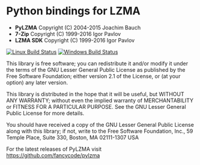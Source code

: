 # Python bindings for LZMA

* **PyLZMA** Copyright (C) 2004-2015 Joachim Bauch
* **7-Zip** Copyright (C) 1999-2016 Igor Pavlov
* **LZMA SDK** Copyright (C) 1999-2016 Igor Pavlov

[![Linux Build Status](https://travis-ci.org/fancycode/pylzma.svg?branch=master)](https://travis-ci.org/fancycode/pylzma)
[![Windows Build Status](https://ci.appveyor.com/api/projects/status/5a7k7v9k2a0eiuom/branch/master?svg=true
)](https://ci.appveyor.com/project/fancycode/pylzma)

This library is free software; you can redistribute it and/or
modify it under the terms of the GNU Lesser General Public
License as published by the Free Software Foundation; either
version 2.1 of the License, or (at your option) any later version.

This library is distributed in the hope that it will be useful,
but WITHOUT ANY WARRANTY; without even the implied warranty of
MERCHANTABILITY or FITNESS FOR A PARTICULAR PURPOSE.  See the GNU
Lesser General Public License for more details.

You should have received a copy of the GNU Lesser General Public
License along with this library; if not, write to the Free Software
Foundation, Inc., 59 Temple Place, Suite 330, Boston, MA  02111-1307  USA


For the latest releases of PyLZMA visit https://github.com/fancycode/pylzma
